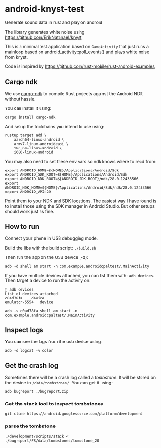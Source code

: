 # android-knyst-test
Generate sound data in rust and play on android

The library generates white noise using https://github.com/ErikNatanael/knyst

This is a minimal test application based on `GameActivity` that just
runs a mainloop based on android_activity::poll_events() and plays white noise from knyst.

Code is inspired by https://github.com/rust-mobile/rust-android-examples

## Cargo ndk

We use [cargo-ndk](https://github.com/bbqsrc/cargo-ndk) to compile Rust projects against the Android NDK without hassle.

You can install it using:

```shell
cargo install cargo-ndk
```

And setup the toolchains you intend to use using:

```shell
rustup target add \
    aarch64-linux-android \
    armv7-linux-androideabi \
    x86_64-linux-android \
    i686-linux-android
```

You may also need to set these env vars so ndk knows where to read from:

```shell
export ANDROID_HOME=${HOME}/Applications/Android/Sdk
export ANDROID_SDK_ROOT=${HOME}/Applications/Android/Sdk
export ANDROID_NDK_ROOT=${ANDROID_SDK_ROOT}/ndk/28.0.12433566
export ANDROID_NDK_HOME=${HOME}/Applications/Android/Sdk/ndk/28.0.12433566
export ANDROID_API=29
```

Point them to your NDK and SDK locations. The easiest way I have found is to install those using the SDK manager in Android Studio. But other setups should work just as fine.

## How to run

Connect your phone in USB debugging mode.

Build the libs with the build script: `./build.sh`

Then run the app on the USB device (-d):

```shell
adb -d shell am start -n com.example.androidcpaltest/.MainActivity
```

If you have multiple devices attached, you can list them with: `adb devices`. Then target a device to run the activity on:

```shell
 adb devices
List of devices attached
c0ad78fa	device
emulator-5554	device
```

```shell
adb -s c0ad78fa shell am start -n com.example.androidcpaltest/.MainActivity
```

## Inspect logs

You can see the logs from the usb device using:

```shell
adb -d logcat -v color
```

## Get the crash log

Sometimes there will be a crash log called a *tombstone*. It will be stored on the device in `/data/tombstones/`. You can get it using:

```shell
adb bugreport ./bugreport.zip
```

### Get the stack tool to inspect tombstones

```shell
git clone https://android.googlesource.com/platform/development
```

### parse the tombstone

```shell
./development/scripts/stack < ./bugreport/FS/data/tombstones/tombstone_20
```
